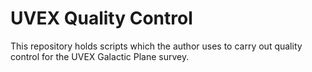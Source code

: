 UVEX Quality Control
====================

This repository holds scripts which the author uses to carry out quality 
control for the UVEX Galactic Plane survey.


